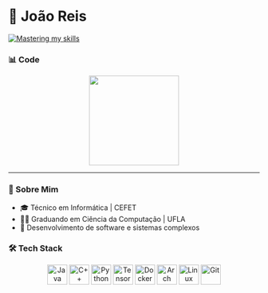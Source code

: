 # 👋 João Reis
[![Mastering my skills](https://img.shields.io/badge/status-mastering_my_skills-blueviolet)](https://github.com/JoaoReiiis)

### 📊 Code
<div align="center">
  <img height="180em" src="https://github-readme-stats.vercel.app/api/top-langs?username=joaoreiiis&layout=compact&theme=dark&hide_border=true&card_width=800" />
</div>

---

### 👤 Sobre Mim
- 🎓 Técnico em Informática | CEFET  
- 👨‍🎓 Graduando em Ciência da Computação | UFLA  
- 👾 Desenvolvimento de software e sistemas complexos  

### 🛠️ Tech Stack  
<div align="center">
  <img src="https://cdn.jsdelivr.net/gh/devicons/devicon/icons/java/java-original.svg" title="Java" width="40" />
  <img src="https://cdn.jsdelivr.net/gh/devicons/devicon/icons/cplusplus/cplusplus-original.svg" title="C++" width="40" />
  <img src="https://cdn.jsdelivr.net/gh/devicons/devicon/icons/python/python-original.svg" title="Python" width="40" />
  <img src="https://cdn.jsdelivr.net/gh/devicons/devicon/icons/tensorflow/tensorflow-original.svg" title="TensorFlow" width="40" />
  <img src="https://cdn.jsdelivr.net/gh/devicons/devicon/icons/docker/docker-original.svg" title="Docker" width="40" />
  <img src="https://cdn.jsdelivr.net/gh/devicons/devicon/icons/archlinux/archlinux-original.svg" title="Arch Linux" width="40" />
  <img src="https://cdn.jsdelivr.net/gh/devicons/devicon/icons/linux/linux-original.svg" title="Linux" width="40" />
  <img src="https://cdn.jsdelivr.net/gh/devicons/devicon/icons/git/git-original.svg" title="Git" width="40" />
</div>
